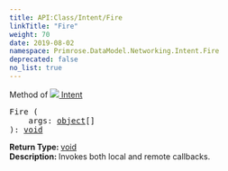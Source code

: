 ```yaml
---
title: API:Class/Intent/Fire
linkTitle: "Fire"
weight: 70
date: 2019-08-02
namespace: Primrose.DataModel.Networking.Intent.Fire
deprecated: false
no_list: true
---
```

Method of <a href="/docs/api-reference/Class/Intent"><img src="/icons/silk/remote_event.png"/>&nbsp;Intent</a>
<pre class="method-declaration">
Fire (
    args: <span><a class="type" href="/docs/api-reference/System/object">object</a>[]</span>
): <a class="type" href="/docs/api-reference/System/void">void</a></pre>
<b>Return Type: </b>
<a class="type" href="/docs/api-reference/System/void">void</a>
<br/>
<b>Description: </b>
Invokes both local and remote callbacks.

